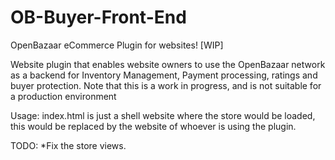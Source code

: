 # OB-Buyer-Front-End
OpenBazaar eCommerce Plugin for websites! [WIP]

Website plugin that enables website owners to use the OpenBazaar network as a backend for Inventory Management, Payment processing, ratings and buyer protection. Note that this is a work in progress, and is not suitable for a production environment

Usage:
index.html is just a shell website where the store would be loaded, this would be replaced by the website of whoever is using the plugin.

TODO:
*Fix the store views.
